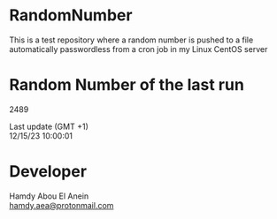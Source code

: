 # RandomNumber    
This is a test repository where a random number is pushed to a file automatically passwordless from a cron job in my Linux CentOS server    
# Random Number of the last run   
2489
      
Last update (GMT +1)    
12/15/23 10:00:01
# Developer    
Hamdy Abou El Anein   
hamdy.aea@protonmail.com

